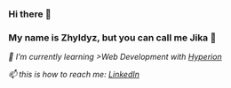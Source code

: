 ### Hi there 👋
### My name is Zhyldyz, but you can call me Jika 🙂
_🌱 I’m currently learning >Web Development with [Hyperion](https://github.com/skills-cogrammar)_

 _📫 this is how to reach me: [LinkedIn](https://uk.linkedin.com/in/jyldyz-baktybekova-203302125)_


 

